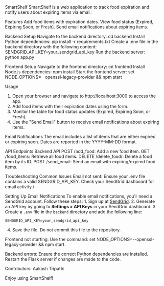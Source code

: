 SmartShelf
  SmartShelf is a web application to track food expiration and notify users about expiring items via email.

Features
  Add food items with expiration dates.
  View food status (Expired, Expiring Soon, or Fresh).
  Send email notifications about expiring items.

Backend Setup
  Navigate to the backend directory: cd backend
  Install Python dependencies: pip install -r requirements.txt
  Create a .env file in the backend directory with the following content:
    SENDGRID_API_KEY=your_sendgrid_api_key
  Run the backend server:
    python app.py

Frontend Setup
  Navigate to the frontend directory: cd frontend
  Install Node.js dependencies: npm install
Start the frontend server: set NODE_OPTIONS=--openssl-legacy-provider && npm start

Usage
1. Open your browser and navigate to http://localhost:3000 to access the app.
2. Add food items with their expiration dates using the form.
3. Monitor the table for food status updates (Expired, Expiring Soon, or Fresh).
4. Use the "Send Email" button to receive email notifications about expiring items.

Email Notifications
  The email includes a list of items that are either expired or expiring soon.
  Dates are reported in the YYYY-MM-DD format.

API Endpoints
  Backend API
    POST /add_food: Add a new food item.
    GET /food_items: Retrieve all food items.
    DELETE /delete_food/<id>: Delete a food item by its ID.
    POST /send_email: Send an email with expiring/expired food items.

Troubleshooting
  Common Issues
    Email not sent: Ensure your .env file contains a valid SENDGRID_API_KEY. Check your SendGrid dashboard for email activity.\

Setting Up Email Notifications
  To enable email notifications, you'll need a SendGrid account. Follow these steps:
    1. Sign up at [SendGrid](https://sendgrid.com/).
    2. Generate an API key by going to **Settings > API Keys** in your SendGrid dashboard.
    3. Create a `.env` file in the `backend` directory and add the following line:
   ```
   SENDGRID_API_KEY=your_sendgrid_api_key
   ```
  4. Save the file. Do not commit this file to the repository.


Frontend not starting: Use the command: set NODE_OPTIONS=--openssl-legacy-provider && npm start.

Backend errors:
  Ensure the correct Python dependencies are installed.
  Restart the Flask server if changes are made to the code.

Contributors: Aakash Tripathi

Enjoy using SmartShelf!

